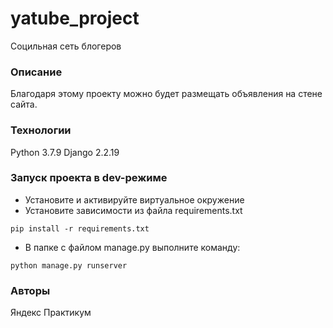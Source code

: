 # yatube_project
Социльная сеть блогеров
### Описание
Благодаря этому проекту можно будет размещать объявления на стене сайта.
### Технологии
Python 3.7.9
Django 2.2.19
### Запуск проекта в dev-режиме
- Установите и активируйте виртуальное окружение
- Установите зависимости из файла requirements.txt
```
pip install -r requirements.txt
``` 
- В папке с файлом manage.py выполните команду:
```
python manage.py runserver
```
### Авторы
Яндекс Практикум
